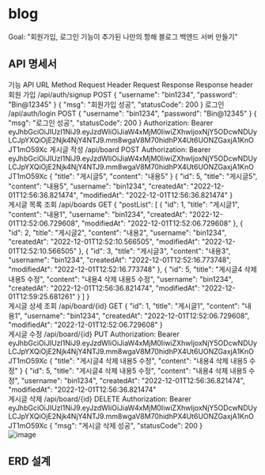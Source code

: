 # blog
Goal:  "회원가입, 로그인 기능이 추가된 나만의 항해 블로그 백엔드 서버 만들기"
## API 명세서
기능	API URL	Method	Request Header	Request	Response	Response header
회원 가입	/api/auth/signup	POST		{ "username": "bin1234", "password": "Bin@12345" }	{ "msg": "회원가입 성공", "statusCode": 200 }	
로그인	/api/auth/login	POST		{ "username": "bin1234", "password": "Bin@12345" }	{ "msg": "로그인 성공", "statusCode": 200 }	Authorization: Bearer eyJhbGciOiJIUzI1NiJ9.eyJzdWIiOiJiaW4xMjM0IiwiZXhwIjoxNjY5ODcwNDUyLCJpYXQiOjE2Njk4NjY4NTJ9.mm8wgaV8M70hidhPX4Ut6UONZGaxjA1KnOJT1mO59Xc
게시글 작성	/api/board	POST	Authorization: Bearer eyJhbGciOiJIUzI1NiJ9.eyJzdWIiOiJiaW4xMjM0IiwiZXhwIjoxNjY5ODcwNDUyLCJpYXQiOjE2Njk4NjY4NTJ9.mm8wgaV8M70hidhPX4Ut6UONZGaxjA1KnOJT1mO59Xc	{ "title": "게시글5", "content": "내용5" }	{ "id": 5, "title": "게시글5", "content": "내용5", "username": "bin1234", "createdAt": "2022-12-01T12:56:36.821474", "modifiedAt": "2022-12-01T12:56:36.821474" }	
게시글 목록 조회	/api/boards	GET			{ "postList": [ { "id": 1, "title": "게시글1", "content": "내용1", "username": "bin1234", "createdAt": "2022-12-01T12:52:06.729608", "modifiedAt": "2022-12-01T12:52:06.729608" }, { "id": 2, "title": "게시글2", "content": "내용2", "username": "bin1234", "createdAt": "2022-12-01T12:52:10.566505", "modifiedAt": "2022-12-01T12:52:10.566505" }, { "id": 3, "title": "게시글3", "content": "내용3", "username": "bin1234", "createdAt": "2022-12-01T12:52:16.773748", "modifiedAt": "2022-12-01T12:52:16.773748" }, { "id": 5, "title": "게시글4 삭제 내용5 수정", "content": "내용4 삭제 내용5 수정", "username": "bin1234", "createdAt": "2022-12-01T12:56:36.821474", "modifiedAt": "2022-12-01T12:59:25.681261" } ] }	
게시글 상세 조회	/api/board/{id}	GET			{ "id": 1, "title": "게시글1", "content": "내용1", "username": "bin1234", "createdAt": "2022-12-01T12:52:06.729608", "modifiedAt": "2022-12-01T12:52:06.729608" }	
게시글 수정	/api/board/{id}	PUT	Authorization: Bearer eyJhbGciOiJIUzI1NiJ9.eyJzdWIiOiJiaW4xMjM0IiwiZXhwIjoxNjY5ODcwNDUyLCJpYXQiOjE2Njk4NjY4NTJ9.mm8wgaV8M70hidhPX4Ut6UONZGaxjA1KnOJT1mO59Xc	{ "title": "게시글4 삭제 내용5 수정", "content": "내용4 삭제 내용5 수정" }	{ "id": 5, "title": "게시글4 삭제 내용5 수정", "content": "내용4 삭제 내용5 수정", "username": "bin1234", "createdAt": "2022-12-01T12:56:36.821474", "modifiedAt": "2022-12-01T12:56:36.821474"	
게시글 삭제	/api/board/{id}	DELETE	Authorization: Bearer eyJhbGciOiJIUzI1NiJ9.eyJzdWIiOiJiaW4xMjM0IiwiZXhwIjoxNjY5ODcwNDUyLCJpYXQiOjE2Njk4NjY4NTJ9.mm8wgaV8M70hidhPX4Ut6UONZGaxjA1KnOJT1mO59Xc		{ "msg": "게시글 삭제 성공", "statusCode": 200 }	
![image](https://github.com/heypoppop/spartalv2/assets/140745309/3f906f64-863b-4537-9222-b1864d0199ff)


## ERD 설계

